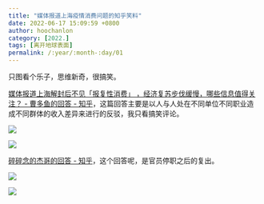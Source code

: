 ```yaml
---
title: "媒体报道上海疫情消费问题的知乎笑料"
date: 2022-06-17 15:09:59 +0800
author: hoochanlon
category: [2022.]
tags: [离开地球表面]
permalink: /:year/:month-:day/01
---
```


只图看个乐子，思维新奇，很搞笑。 <!-- more -->

[媒体报道上海解封后不见「报复性消费」 ，经济复苏步伐缓慢，哪些信息值得关注？ - 曹多鱼的回答 - 知乎](https://www.zhihu.com/question/538120561/answer/2532645427)，这篇回答主要是以人与人处在不同单位不同职业造成不同群体的收入差异来进行的反驳，我只看搞笑评论。

![ ](https://i.imgtg.com/2022/06/17/7OQ3v.png)

![ ](https://i.imgtg.com/2022/06/17/7O0iq.png)

[碎碎念的杰哥的回答 - 知乎](https://www.zhihu.com/question/538120561/answer/2532717179)，这个回答呢，是官员停职之后的复出。


![ ](https://i.imgtg.com/2022/06/17/7Od2r.png)

![ ](https://i.imgtg.com/2022/06/17/7Octc.png)

